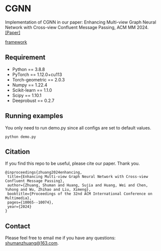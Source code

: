 CGNN
====
Implementation of CGNN in our paper: Enhancing Multi-view Graph Neural Network with Cross-view Confluent Message Passing, ACM MM 2024. 
[[Paper]](https://dl.acm.org/doi/abs/10.1145/3664647.3681585)

[framework](./CGNN.png)

## Requirement

  * Python == 3.8.8
  * PyTorch == 1.12.0+cu113
  * Torch-geometric == 2.0.3
  * Numpy == 1.22.4
  * Scikit-learn == 1.1.0
  * Scipy == 1.10.1
  * Deeprobust == 0.2.7

## Running examples
You only need to run demo.py since all configs are set to default values.

 ```
 python demo.py
 ```

## Citation
If you find this repo to be useful, please cite our paper. Thank you.
 ```
 @inproceedings{zhuang2024enhancing,
  title={Enhancing Multi-view Graph Neural Network with Cross-view Confluent Message Passing},
  author={Zhuang, Shuman and Huang, Sujia and Huang, Wei and Chen, Yuhong and Wu, Zhihao and Liu, Ximeng},
  booktitle={Proceedings of the 32nd ACM International Conference on Multimedia},
  pages={10065--10074},
  year={2024}
}
 ```

## Contact
Please feel free to email me if you have any questions: shumanzhuang@163.com.
